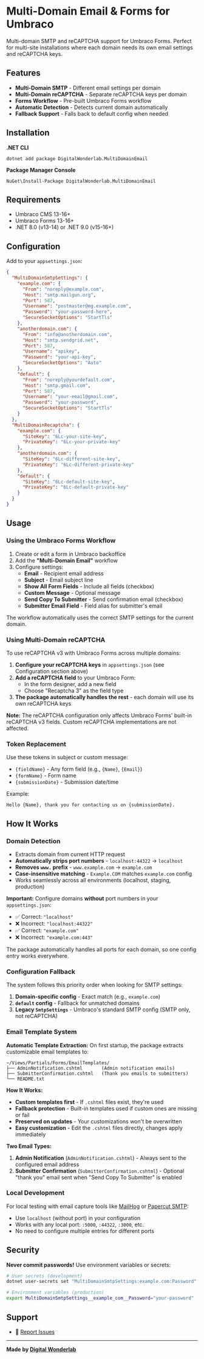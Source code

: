 ﻿# Multi-Domain Email & Forms for Umbraco

Multi-domain SMTP and reCAPTCHA support for Umbraco Forms. Perfect for multi-site installations where each domain needs its own email settings and reCAPTCHA keys.

## Features

- **Multi-Domain SMTP** - Different email settings per domain
- **Multi-Domain reCAPTCHA** - Separate reCAPTCHA keys per domain
- **Forms Workflow** - Pre-built Umbraco Forms workflow
- **Automatic Detection** - Detects current domain automatically
- **Fallback Support** - Falls back to default config when needed

## Installation

**.NET CLI**
```.NET CLI
dotnet add package DigitalWonderlab.MultiDomainEmail
```
**Package Manager Console**
```.Package Manager Console
NuGet\Install-Package DigitalWonderlab.MultiDomainEmail
```

## Requirements

- Umbraco CMS 13-16+
- Umbraco Forms 13-16+
- .NET 8.0 (v13-14) or .NET 9.0 (v15-16+)

## Configuration

Add to your `appsettings.json`:

```json
{
  "MultiDomainSmtpSettings": {
    "example.com": {
      "From": "noreply@example.com",
      "Host": "smtp.mailgun.org",
      "Port": 587,
      "Username": "postmaster@mg.example.com",
      "Password": "your-password-here",
      "SecureSocketOptions": "StartTls"
    },
    "anotherdomain.com": {
      "From": "info@anotherdomain.com",
      "Host": "smtp.sendgrid.net",
      "Port": 587,
      "Username": "apikey",
      "Password": "your-api-key",
      "SecureSocketOptions": "Auto"
    },
    "default": {
      "From": "noreply@yourdefault.com",
      "Host": "smtp.gmail.com",
      "Port": 587,
      "Username": "your-email@gmail.com",
      "Password": "your-password",
      "SecureSocketOptions": "StartTls"
    }
  },
  "MultiDomainRecaptcha": {
    "example.com": {
      "SiteKey": "6Lc-your-site-key",
      "PrivateKey": "6Lc-your-private-key"
    },
    "anotherdomain.com": {
      "SiteKey": "6Lc-different-site-key",
      "PrivateKey": "6Lc-different-private-key"
    },
    "default": {
      "SiteKey": "6Lc-default-site-key",
      "PrivateKey": "6Lc-default-private-key"
    }
  }
}
```

## Usage

### Using the Umbraco Forms Workflow

1. Create or edit a form in Umbraco backoffice
2. Add the **"Multi-Domain Email"** workflow
3. Configure settings:
   - **Email** - Recipient email address
   - **Subject** - Email subject line
   - **Show All Form Fields** - Include all fields (checkbox)
   - **Custom Message** - Optional message
   - **Send Copy To Submitter** - Send confirmation email (checkbox)
   - **Submitter Email Field** - Field alias for submitter's email

The workflow automatically uses the correct SMTP settings for the current domain.

### Using Multi-Domain reCAPTCHA

To use reCAPTCHA v3 with Umbraco Forms across multiple domains:

1. **Configure your reCAPTCHA keys** in `appsettings.json` (see Configuration section above)
2. **Add a reCAPTCHA field** to your Umbraco Form:
   - In the form designer, add a new field
   - Choose "Recaptcha 3" as the field type
3. **The package automatically handles the rest** - each domain will use its own reCAPTCHA keys

**Note:** The reCAPTCHA configuration only affects Umbraco Forms' built-in reCAPTCHA v3 fields. Custom reCAPTCHA implementations are not affected.

### Token Replacement

Use these tokens in subject or custom message:

- `{fieldName}` - Any form field (e.g., `{Name}`, `{Email}`)
- `{formName}` - Form name
- `{submissionDate}` - Submission date/time

Example:
```
Hello {Name}, thank you for contacting us on {submissionDate}.
```

## How It Works

### Domain Detection

- Extracts domain from current HTTP request
- **Automatically strips port numbers** - `localhost:44322` → `localhost`
- **Removes `www.` prefix** - `www.example.com` → `example.com`
- **Case-insensitive matching** - `Example.COM` matches `example.com` config
- Works seamlessly across all environments (localhost, staging, production)

**Important:** Configure domains **without** port numbers in your `appsettings.json`:
- ✅ Correct: `"localhost"`
- ❌ Incorrect: `"localhost:44322"`
- ✅ Correct: `"example.com"`
- ❌ Incorrect: `"example.com:443"`

The package automatically handles all ports for each domain, so one config entry works everywhere.

### Configuration Fallback

The system follows this priority order when looking for SMTP settings:

1. **Domain-specific config** - Exact match (e.g., `example.com`)
2. **`default` config** - Fallback for unmatched domains
3. **Legacy `SmtpSettings`** - Umbraco's standard SMTP config (SMTP only, not reCAPTCHA)

### Email Template System

**Automatic Template Extraction:**
On first startup, the package extracts customizable email templates to:
```
~/Views/Partials/Forms/EmailTemplates/
├── AdminNotification.cshtml       (Admin notification emails)
├── SubmitterConfirmation.cshtml   (Thank you emails to submitters)
└── README.txt
```

**How It Works:**
- **Custom templates first** - If `.cshtml` files exist, they're used
- **Fallback protection** - Built-in templates used if custom ones are missing or fail
- **Preserved on updates** - Your customizations won't be overwritten
- **Easy customization** - Edit the `.cshtml` files directly, changes apply immediately

**Two Email Types:**
1. **Admin Notification** (`AdminNotification.cshtml`) - Always sent to the configured email address
2. **Submitter Confirmation** (`SubmitterConfirmation.cshtml`) - Optional "thank you" email sent when "Send Copy To Submitter" is enabled

### Local Development

For local testing with email capture tools like [MailHog](https://github.com/mailhog/MailHog) or [Papercut SMTP](https://github.com/ChangemakerStudios/Papercut-SMTP):
- Use `localhost` (without port) in your configuration
- Works with any local port: `:5000`, `:44322`, `:3000`, etc.
- No need to configure multiple entries for different ports

## Security

**Never commit passwords!** Use environment variables or secrets:

```bash
# User secrets (development)
dotnet user-secrets set "MultiDomainSmtpSettings:example.com:Password" "your-password"

# Environment variables (production)
export MultiDomainSmtpSettings__example_com__Password="your-password"
```

## Support

- 🐛 [Report Issues](https://github.com/dwlgit/Multi-Domain-Email-Forms/issues)

---

**Made by [Digital Wonderlab](https://digitalwonderlab.com)**

